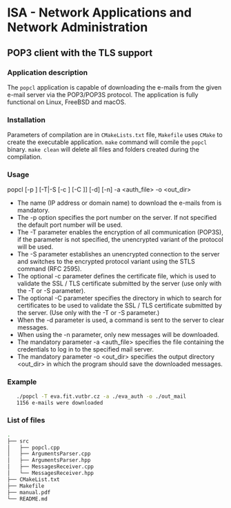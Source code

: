 # ISA - Network Applications and Network Administration
## POP3 client with the TLS support

### Application description
The `popcl` application is capable of downloading the e-mails from the given e-mail server via the POP3/POP3S protocol.
The application is fully functional on Linux, FreeBSD and macOS.

### Installation
Parameters of compilation are in `CMakeLists.txt` file, `Makefile` uses `CMake` to create the executable application.
`make` command will comile the `popcl` binary. `make clean` will delete all files and folders created during the compilation.

### Usage
popcl <server> [-p <port>] [-T|-S [-c <certfile>] [-C <certaddr>]] [-d] [-n] -a <auth_file> -o <out_dir>
  - The <server> name (IP address or domain name) to download the e-mails from is mandatory.
  - The -p option specifies the port number <port> on the server. If not specified the default port number will be used.
  - The -T parameter enables the encryption of all communication (POP3S), if the parameter is not specified, the unencrypted variant of the protocol will be used.
  - The -S parameter establishes an unencrypted connection to the server and switches to the encrypted protocol variant using the STLS command (RFC 2595).
  - The optional -c parameter defines the <certfile> certificate file, which is used to validate the SSL / TLS certificate submitted by the server (use only with the -T or -S parameter).
  - The optional -C parameter specifies the <certaddr> directory in which to search for certificates to be used to validate the SSL / TLS certificate submitted by the server. (Use only with the -T or -S parameter.)
  - When the -d parameter is used, a command is sent to the server to clear messages.
  - When using the -n parameter, only new messages will be downloaded.
  - The mandatory parameter -a <auth_file> specifies the file containing the credentials to log in to the specified mail server.
  - The mandatory parameter -o <out_dir> specifies the output directory <out_dir> in which the program should save the downloaded messages.
  
### Example
   ```bash
      ./popcl -T eva.fit.vutbr.cz -a ./eva_auth -o ./out_mail
      1156 e-mails were downloaded
  ```
  
### List of files
  ```bash
.
├── src
│   ├── popcl.cpp
│   ├── ArgumentsParser.cpp
│   ├── ArgumentsParser.hpp
│   ├── MessagesReceiver.cpp
│   └── MessagesReceiver.hpp
├── CMakeList.txt
├── Makefile
├── manual.pdf
└── README.md
```
